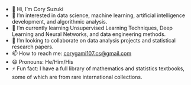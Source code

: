 - 👋 Hi, I’m Cory Suzuki
- 👀 I’m interested in data science, machine learning, artificial intelligence development, and algorithmic analysis.
- 🌱 I’m currently learning Unsupervised Learning Techniques, Deep Learning and Neural Networks, and data engineering methods.
- 💞️ I’m looking to collaborate on data analysis projects and statistical research papers.
- 📫 How to reach me: corygami107.cs@gmail.com
- 😄 Pronouns: He/Him/His
- ⚡ Fun fact: I have a full library of mathematics and statistics textbooks, some of which are from rare international collections.

<!---
CorySuzuki1729/CorySuzuki1729 is a ✨ special ✨ repository because its `README.md` (this file) appears on your GitHub profile.
You can click the Preview link to take a look at your changes.
--->
